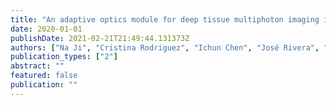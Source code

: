 ```yaml
---
title: "An adaptive optics module for deep tissue multiphoton imaging in vivo"
date: 2020-01-01
publishDate: 2021-02-21T21:49:44.131373Z
authors: ["Na Ji", "Cristina Rodriguez", "Ichun Chen", "José Rivera", "Manuel Mohr", "Yajie Liang", "Wenzhi Sun", "Daniel Milkie", "Thomas Bifano", "Xiaoke Chen"]
publication_types: ["2"]
abstract: ""
featured: false
publication: ""
---
```


